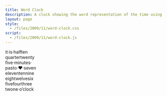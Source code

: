 ```yaml
---
title: Word Clock
description: A clock showing the word representation of the time using CSS and JavaScript.
layout: page
style:
  - /files/2009/11/word-clock.css
script:
  - /files/2009/11/word-clock.js
---
```


<div id="clock">
<span class="is">it</span>·<span class="is">is</span>·<span class="half">h<span class="quarter">a</span>lf</span><span class="n10from">ten</span><br>
<span class="quarter">quarter</span><span class="n20from n25from">twenty</span><br>
<span class="n25from n5from">five</span>·<span class="minutes">minutes</span>·<br>
<span class="half past">pas<span class="to">t</span></span><span class="to">o</span>·<span id="sec">♥</span>·<span class="n7">seven</span><br>
<span class="n11">eleven</span><span class="n10">ten</span><span class="n9">nine</span><br>
<span class="n8">eigh<span class="n12">t</span></span><span class="n12">welve</span><span class="n6">six</span><br>
<span class="n5">five</span><span class="n4">four</span><span class="n3">three</span><br>
<span class="n2">tw<span class="n1">o</span></span><span class="n1">ne</span>·<span class="oclock">o’clock</span>
</div>
